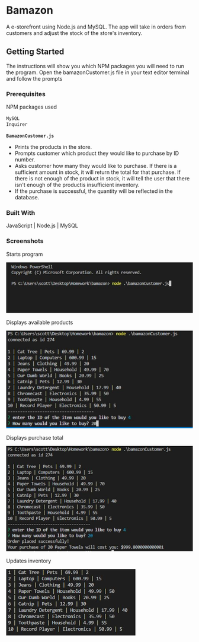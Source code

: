 # Bamazon
A e-storefront using Node.js and MySQL. The app will take in orders from customers and adjust the stock of the store's inventory.

## Getting Started

The instructions will show you which NPM packages you will need to run the program.  Open the bamazonCustomer.js file in your text editor terminal and follow the prompts

### Prerequisites

NPM packages used

```
MySQL
Inquirer

```

**`BamazonCustomer.js`**

* Prints the products in the store.
* Prompts customer which product they would like to purchase by ID number.
* Asks customer how many they would like to purchase. If there is a sufficient amount in stock, it will return the total for that purchase. If there is not enough of the product in stock, it will tell the user that there isn't enough of the productis insufficient inventory.
* If the purchase is successful, the quantity will be reflected in the database.


### Built With

JavaScript | Node.js | MySQL

### Screenshots

Starts program

![alt text](screen-shots/1-run-start.JPG)


Displays available products

![alt text](screen-shots/2-calling-list-selecting-item-and-quantity.JPG)


Displays purchase total

![alt text](screen-shots/3-give-user-price-of-purchase.JPG)


Updates inventory

![alt text](screen-shots/4-inventory-updates-to-reflect-purchase.JPG)